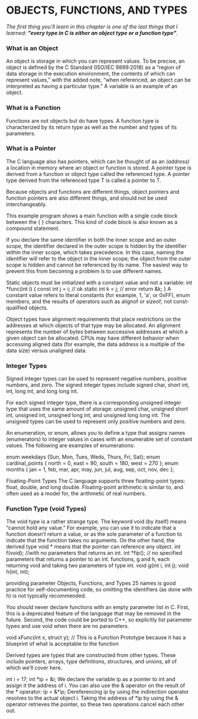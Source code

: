 # OBJECTS, FUNCTIONS, AND TYPES
_The first thing you’ll learn in this chapter is one of the
last things that I learned: **"every type in C is either an
object type or a function type"**._

### What is an Object
An object is storage in which you can represent values. 
To be precise, an
object is defined by the C Standard (ISO/IEC 9899:2018) as a 
“region of data storage in the execution environment, the 
contents of which can represent values,” with the added note, 
“when referenced, an object can be interpreted as having a 
particular type.” A variable is an example of an object.

### What is a Function
Functions are not objects but do have types. 
A function type is characterized by its return type 
as well as the number and types of its parameters.

### What is a Pointer
The C language also has pointers, which can be thought of as 
an _(address)_ a location in memory where an object or function 
is stored. A pointer type is derived from a function or object
type called the referenced type. A pointer type derived from 
the referenced type T is called a pointer to T.

Because objects and functions are different things, object pointers and
function pointers are also different things, and should not be used 
interchangeably.

This example program shows a main function with a single code block
between the { } characters. This kind of code block is also known as a compound
statement.

If you declare the same identifier in both the inner scope and an outer
scope, the identifier declared in the outer scope is hidden by the identifier
within the inner scope, which takes precedence. In this case, naming the
identifier will refer to the object in the inner scope; the object from the
outer scope is hidden and cannot be referenced by its name. The easiest
way to prevent this from becoming a problem is to use different names.

Static objects must be initialized with a constant value and not a
variable:
int *func(int i) {
const int j = i; // ok
static int k = j; // error
return &k;
}
A constant value refers to literal constants (for example, 1, 'a', or 0xFF),
enum members, and the results of operators such as alignof or sizeof; not
const-qualified objects.

Object types have alignment requirements that place restrictions on the
addresses at which objects of that type may be allocated. An alignment represents
the number of bytes between successive addresses at which a given
object can be allocated. CPUs may have different behavior when accessing
aligned data (for example, the data address is a multiple of the data size)
versus unaligned data.

### Integer Types
Signed integer types can be used to represent negative numbers, positive numbers,
and zero. The signed integer types include signed char, short int, int,
long int, and long long int.

For each signed integer type, there is a corresponding unsigned integer
type that uses the same amount of storage: unsigned char, unsigned short int,
unsigned int, unsigned long int, and unsigned long long int. The unsigned
types can be used to represent only positive numbers and zero.

An enumeration, or enum, allows you to define a type that assigns names (enumerators)
to integer values in cases with an enumerable set of constant values.
The following are examples of enumerations:

enum weekdays {Sun, Mon, Tues, Weds, Thurs, Fri, Sat};
enum cardinal_points { north = 0, east = 90, south = 180, west = 270 };
enum months { jan = 1, feb, mar, apr, may, jun, jul, aug, sep, oct, nov, dec };

Floating-Point Types
The C language supports three floating-point types: float, double, and long double.
Floating-point arithmetic is similar to, and often used as a model for, the
arithmetic of real numbers.

### Function Type (void Types)
The void type is a rather strange type. The keyword void (by itself) means
“cannot hold any value.” For example, you can use it to indicate that a
function doesn’t return a value, or as the sole parameter of a function to
indicate that the function takes no arguments. On the other hand, the
derived type void * means that the pointer can reference any object.
int f(void); //with no parameters that returns an int.
int *fip(); // no specified parameters that returns a pointer to an int.
functions, g and h, each returning void and taking two parameters of type int.
void g(int i, int j);
void h(int, int);

providing parameter Objects, Functions, and Types 25 names is good practice for self-documenting code, so omitting the identifiers
(as done with h) is not typically recommended.

You should never declare functions with an empty parameter list in C. 
First, this is a deprecated feature of the language that may be removed in the 
future. Second, the code could be ported to C++, so explicitly list parameter types and use
void when there are no parameters.

void xFunc(int x, struct y); // This is a Function Prototype because it has a blueprint of what is acceptable to the function

Derived types are types that are constructed from other types. These include
pointers, arrays, type definitions, structures, and unions, all of which we’ll
cover here.

int i = 17;
int *ip = &i;
We declare the variable ip as a pointer to int and assign it the address
of i. You can also use the & operator on the result of the * operator:
ip = &*ip;
Dereferencing ip by using the indirection operator resolves to the
actual object i. Taking the address of *ip by using the & operator retrieves
the pointer, so these two operations cancel each other out.

